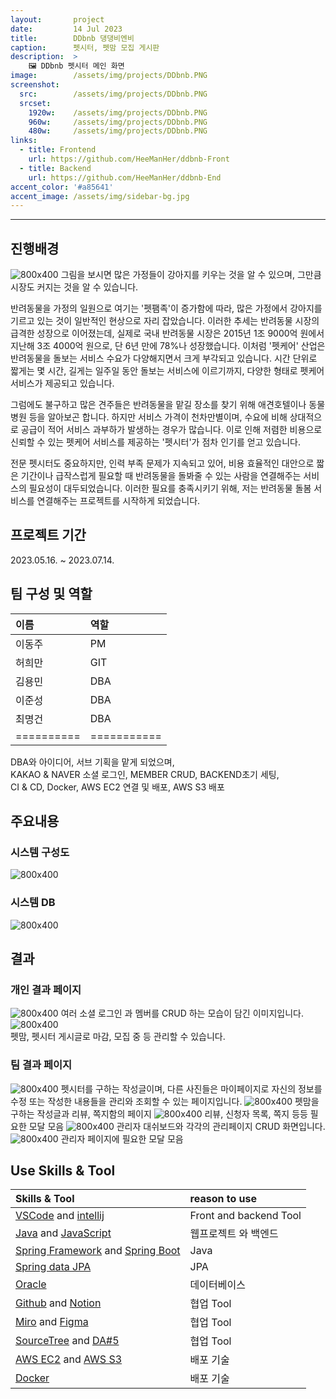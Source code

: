 ```yaml
---
layout:       project
date:         14 Jul 2023
title:        DDbnb 댕댕비엔비
caption:      펫시터, 펫맘 모집 게시판
description:  >
    🖼️ DDbnb 펫시터 메인 화면
image:        /assets/img/projects/DDbnb.PNG
screenshot:
  src:        /assets/img/projects/DDbnb.PNG
  srcset:
    1920w:    /assets/img/projects/DDbnb.PNG
    960w:     /assets/img/projects/DDbnb.PNG
    480w:     /assets/img/projects/DDbnb.PNG
links:
  - title: Frontend
    url: https://github.com/HeeManHer/ddbnb-Front
  - title: Backend
    url: https://github.com/HeeManHer/ddbnb-End
accent_color: '#a85641'
accent_image: /assets/img/sidebar-bg.jpg
---
```


___

## 진행배경
![800x400](/assets/img/projects/DDbnbWHY.PNG) 
그림을 보시면 많은 가정들이 강아지를 키우는 것을 알 수 있으며, 그만큼 시장도 커지는 것을 알 수 있습니다.

반려동물을 가정의 일원으로 여기는 '펫팸족'이 증가함에 따라, 많은 가정에서 강아지를 기르고 있는 것이 일반적인 현상으로 자리 잡았습니다. 이러한 추세는 반려동물 시장의 급격한 성장으로 이어졌는데, 실제로 국내 반려동물 시장은 2015년 1조 9000억 원에서 지난해 3조 4000억 원으로, 단 6년 만에 78%나 성장했습니다. 이처럼 '펫케어' 산업은 반려동물을 돌보는 서비스 수요가 다양해지면서 크게 부각되고 있습니다. 시간 단위로 짧게는 몇 시간, 길게는 일주일 동안 돌보는 서비스에 이르기까지, 다양한 형태로 펫케어 서비스가 제공되고 있습니다.

그럼에도 불구하고 많은 견주들은 반려동물을 맡길 장소를 찾기 위해 애견호텔이나 동물병원 등을 알아보곤 합니다. 하지만 서비스 가격이 천차만별이며, 수요에 비해 상대적으로 공급이 적어 서비스 과부하가 발생하는 경우가 많습니다. 이로 인해 저렴한 비용으로 신뢰할 수 있는 펫케어 서비스를 제공하는 '펫시터'가 점차 인기를 얻고 있습니다.

전문 펫시터도 중요하지만, 인력 부족 문제가 지속되고 있어, 비용 효율적인 대안으로 짧은 기간이나 급작스럽게 필요할 때 반려동물을 돌봐줄 수 있는 사람을 연결해주는 서비스의 필요성이 대두되었습니다. 이러한 필요를 충족시키기 위해, 저는 반려동물 돌봄 서비스를 연결해주는 프로젝트를 시작하게 되었습니다.
 
 
## 프로젝트 기간
2023.05.16. ~ 2023.07.14.

## 팀 구성 및 역할

| 이름      | 역할      | 
|:--------- |:----------|
| 이동주    |   PM      |
| 허희만    |   GIT     | 
| 김용민    |   DBA     |
| 이준성    |   DBA     |
| 최명건    |   DBA     |
|==========|===========|

DBA와 아이디어, 서브 기획을 맡게 되었으며, <br>
KAKAO & NAVER 소셜 로그인, MEMBER CRUD, BACKEND초기 세팅, <br>
CI & CD, Docker, AWS EC2 연결 및 배포, AWS S3 배포<br>

## 주요내용
### 시스템 구성도
![800x400](/assets/img/projects/DDbnbDiagram.PNG)

### 시스템 DB
![800x400](/assets/img/projects/DDbnbDB.PNG)

## 결과
### 개인 결과 페이지
![800x400](/assets/img/projects/DDbnbIGO.PNG)
여러 소셜 로그인 과 멤버를 CRUD 하는 모습이 담긴 이미지입니다. 
![800x400](/assets/img/projects/DDbnbIGOO.PNG)  
펫맘, 펫시터 게시글로 마감, 모집 중 등 관리할 수 있습니다.

### 팀 결과 페이지
![800x400](/assets/img/projects/DDbnbTGO.PNG)
펫시터를 구하는 작성글이며, 다른 사진들은 마이페이지로 자신의 정보를 수정 또는 작성한 내용들을 관리와 조회할 수 있는 페이지입니다. 
![800x400](/assets/img/projects/DDbnbTGOO.PNG)
펫맘을 구하는 작성글과 리뷰, 쪽지함의 페이지
![800x400](/assets/img/projects/DDbnbTGOO1.PNG)
리뷰, 신청자 목록, 쪽지 등등 필요한 모달 모음
![800x400](/assets/img/projects/DDbnbTGOOO.PNG)
관리자 대쉬보드와 각각의 관리페이지 CRUD 화면입니다.
![800x400](/assets/img/projects/DDbnbTGOOO1.PNG)
관리자 페이지에 필요한 모달 모음

## Use Skills & Tool

| Skills & Tool                         | reason to use            
|:--------------------------------------|:---------------    
| [VSCode][11] and [intellij][12]       | Front and backend Tool   
| [Java][21] and [JavaScript][22]       | 웹프로젝트 와 백엔드
| [Spring Framework][23] and [Spring Boot][24]  | Java
| [Spring data JPA][26]                 | JPA
| [Oracle][31]                          | 데이터베이스    
| [Github][41] and [Notion][42]         | 협업 Tool       
| [Miro][43] and [Figma][48]            | 협업 Tool
| [SourceTree][46] and [DA#5][47]       | 협업 Tool   
| [AWS EC2][51] and [AWS S3][51]        | 배포 기술
| [Docker][52]                          | 배포 기술



[11]: https://code.visualstudio.com/
[12]: https://www.jetbrains.com/
[21]: https://www.java.com/ko/
[22]: https://code.visualstudio.com/
[23]: https://spring.io/projects/spring-framework
[24]: https://spring.io/projects/spring-boot
[25]: https://www.python.org/
[26]: https://spring.io/projects/spring-data-jpa
[31]: https://www.oracle.com/kr/
[32]: https://www.mysql.com/
[41]: https://github.com/
[42]: https://www.notion.so/
[43]: https://miro.com/
[44]: https://www.drawio.com/
[45]: https://slack.com/intl/ko-kr/
[46]: https://www.sourcetreeapp.com/
[47]: https://www.uniondata.co.kr/
[48]: https://www.figma.com/
[51]: https://aws.amazon.com/
[52]: https://www.docker.com/
